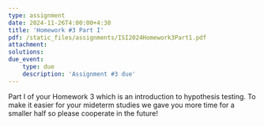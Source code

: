 ```yaml
---
type: assignment
date: 2024-11-26T4:00:00+4:30
title: 'Homework #3 Part I'
pdf: /static_files/assignments/ISI2024Homework3Part1.pdf
attachment: 
solutions: 
due_event: 
    type: due
    description: 'Assignment #3 due'
---
```

Part I of your Homework 3 which is an introduction to hypothesis testing. 
To make it easier for your mideterm studies we gave you more time for a smaller half so please cooperate in the future!
